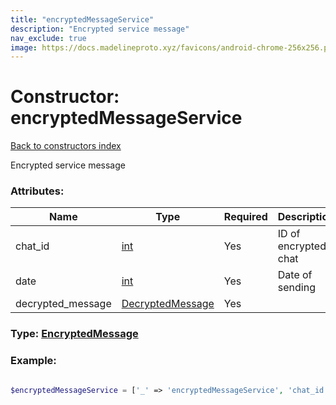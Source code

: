 ```yaml
---
title: "encryptedMessageService"
description: "Encrypted service message"
nav_exclude: true
image: https://docs.madelineproto.xyz/favicons/android-chrome-256x256.png
---
```

# Constructor: encryptedMessageService  
[Back to constructors index](/API_docs/constructors/index.html)



Encrypted service message

### Attributes:

| Name     |    Type       | Required | Description |
|----------|---------------|----------|-------------|
|chat\_id|[int](/API_docs/types/int.html) | Yes|ID of encrypted chat|
|date|[int](/API_docs/types/int.html) | Yes|Date of sending|
|decrypted\_message|[DecryptedMessage](/API_docs/types/DecryptedMessage.html) | Yes|



### Type: [EncryptedMessage](/API_docs/types/EncryptedMessage.html)


### Example:

```php

$encryptedMessageService = ['_' => 'encryptedMessageService', 'chat_id' => int, 'date' => int, 'decrypted_message' => DecryptedMessage];
```  
